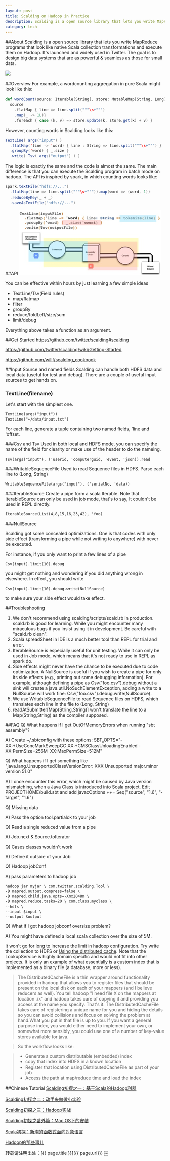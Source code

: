 ```yaml
---
layout: post
title: Scalding on Hadoop in Practice
description: Scalding is a open source library that lets you write MapReduce programs that look like native Scala collection transformations and execute them on Hadoop.
category: tech
---
```

##About
Scalding is a open source library that lets you write MapReduce programs that look like native Scala collection transformations and execute them on Hadoop. It's launched and widely used in Twitter. The goal is to design big data systems that are as powerful & seamless as those for small data.

![](https://camo.githubusercontent.com/dd137c31e4abf89d794a89f8b8e379130fb06d6f/68747470733a2f2f7261772e6769746875622e636f6d2f747769747465722f7363616c64696e672f646576656c6f702f6c6f676f2f7363616c64696e672e706e67)

##Overview
For example, a word­counting aggregation in pure Scala might look like this:

```scala
def wordCount(source: Iterable[String], store: MutableMap[String, Long]) =
  source
  	.flatMap { line => line.split("""\s+""")
  	.map(_ -> 1L)}
  	.foreach { case (k, v) => store.update(k, store.get(k) + v) }
```

However, counting words in Scalding looks like this:

```scala
TextLine( args("input") )
  .flatMap('line -> 'word) { line : String => line.split("""\s+""") }
  .groupBy('word) { _.size }
  .write( Tsv( args("output") ) )
```

The logic is exactly the same and the code is almost the same. The main difference is that you can execute the Scalding program in batch mode on hadoop.
The API is inspired by spark, in which counting words looks like:

```scala
spark.textFile("hdfs://...")
  .flatMap(line => line.split("""\s+""")).map(word => (word, 1))
  .reduceByKey(_ + _)
  .saveAsTextFile("hdfs://...")
```

##API  
![](/images/scalding.png)

You can be effective within hours by just learning a few simple ideas

- TextLine/Tsv(Field rules)
- map/flatmap
- filter
- groupBy
- reduce/foldLeft/size/sum
- limit/debug

Everything above takes a function as an argument.

##Get Started
<https://github.com/twitter/scalding#scalding>

<https://github.com/twitter/scalding/wiki/Getting-Started>

<https://github.com/willf/scalding_cookbook>

##Input Source and named fields
Scalding can handle both HDFS data and local data (useful for test and debug). There are a couple of useful input sources to get hands on.

### TextLine(filename) 
Let's start with the simplest one.
```
TextLine(args("input")) 
TextLine("~/data/input.txt")
```
For each line, generate a tuple containing two named fields, 'line and 'offset.

###Csv and Tsv
Used in both local and HDFS mode, you can specify the name of the field for clearity or make use of the header to do the nameing. 
```
Tsv(args("input"), ('userid, 'computerguid, 'event, 'json)).read
```

###WritableSequenceFile
Used to read Sequence files in HDFS. Parse each line to (Long, String)
```
WritableSequenceFile(args("input"), ('serialNo, 'data))
```

###IterableSource
Create a pipe form a scala Iterable. Note that IterableSource can only be used in job mode, that's to say, It couldn't be used in REPL directly.
```
IterableSource(List(4,8,15,16,23,42), 'foo)
``` 

###NullSource

Scalding got some concealed optimizations. One is that codes with only side effect (transforming a pipe while not writing to anywhere) with never be executed. 

For instance, if you only want to print a few lines of a pipe
```
Csv(input).limit(10).debug
```
you might get nothing and wondering if you did anything wrong in elsewhere. In effect, you should write
```
Csv(input).limit(10).debug.write(NullSource)
```
to make sure your side effect would take effect.

##Troubleshooting
1. We don't recommend using scalding/scripts/scald.rb in production. scald.rb is good for learning. While you might encounter many miraculous bugs if you insist using it in development. Be careful with "scald.rb ­­clean".
2. Scala spreadSheet in IDE is a much better tool than REPL for trial and error.
3. IterableSource is especially useful for unit testing. While it can only be used in Job mode, which means that it's not ready to use in REPL as spark do.
4. Side effects might never have the chance to be executed due to code optimization. A NullSource is useful if you wish to create a pipe for only its side effects (e.g., printing out some debugging information). For example, although defining a pipe as Csv("foo.csv").debug without a sink will create a java.util.NoSuchElementException, adding a write to a NullSource will work fine: Csv("foo.csv").debug.write(NullSource).
5. We use WritableSequenceFile to read Sequence files on HDFS, which translates each line in the file to (Long, String) 
6. readAtSubmitter[Map(String,String)] won't translate the line to a Map(String,String) as the compiler supposed.

##FAQ
Q) What happens if I get OutOfMemoryErrors when running "sbt assembly"?

A) Create ~/.sbtconfig with these options: SBT_OPTS="­XX:+UseConcMarkSweepGC ­XX:+CMSClassUnloadingEnabled ­XX:PermSize=256M ­ XX:MaxPermSize=512M"

Q) What happens if I get something like "java.lang.UnsupportedClassVersionError: XXX Unsupported major.minor version 51.0"

A) I once encounter this error, which might be caused by Java version mismatching, when a Java Class is introduced into Scala project. Edit PROJECTHOME/build.sbt and add
javacOptions ++= Seq("­source", "1.6", "­target", "1.6")

Q) Missing data

A) Pass the option ­­tool.partialok to your job

Q) Read a single reduced value from a pipe

A) Job.next & Source.toIterator 

Q) Cases classes wouldn't work 

A) Define it outside of your Job 

Q) Hadoop jobConf

A) pass parameters to hadoop job

```
hadoop jar myjar \ com.twitter.scalding.Tool \
-D mapred.output.compress=false \
-D mapred.child.java.opts=-Xmx2048m \ 
-D mapred.reduce.tasks=20 \ com.class.myclass \
--hdfs \
--input $input \
--output $output
```

Q) What if I got hadoop jobconf oversize problem? 

A) You might have defined a local scala collection over the size of 5M. 

It won't go for long to increase the limit in hadoop configuration. Try write the collection to HDFS or [Using the distributed cache](https://github.com/twitter/scalding/wiki/Using-the-distributed-cache). Note that the LookupService is highly domain specific and would not fit into other projects. It is only an example of what essentially is a custom index that is implemented as a binary file (a database, more or less).

>The DistributedCacheFile is a thin wrapper around functionality provided in hadoop that allows you to register files that should be present on the local disk on each of your mappers (and I believe reducers as well). You tell hadoop "I need file X on the mappers at location ./x" and hadoop takes care of copying it and providing you access at the name you specify. That's it. The DistributedCacheFile takes care of registering a unique name for you and hiding the details so you can avoid collisions and focus on solving the problem at hand.What you put in that file is up to you. If you want a general purpose index, you would either need to implement your own, or somewhat more sensibly, you could use one of a number of key-value stores available for java.

>So the workflow looks like:

>- Generate a custom distributable (embedded) index
>- copy that index into HDFS in a known location
>- Register that location using DistributedCacheFile as part of your job
>- Access the path at map/reduce time and load the index

##Chinese Tutorial
[Scalding初探之一：基于Scala的Hadoop利器](http://www.cnblogs.com/wei-li/p/ScaldingFirstSight.html)

[Scalding初探之二：动手来做做小实验](http://www.cnblogs.com/wei-li/p/ScaldingFirstSight2.html)

[Scalding初探之三：Hadoop实战](http://www.cnblogs.com/wei-li/p/ScaldingFirstSight3.html)

[Scalding初探之番外篇：Mac OS下的安装](http://www.cnblogs.com/wei-li/p/ScaldingInstall.html)

[Scala初探：新潮的函数式面向对象语言](http://www.cnblogs.com/wei-li/p/ScalaFirstSight.html)

[Hadoop的那些事儿](http://www.cnblogs.com/wei-li/archive/2012/04/01/2429448.html)

转载请注明出处：[{{ page.title }}]({{ page.url}})
￼



